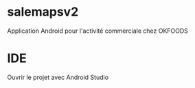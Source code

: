 # salemapsv2
Application Android pour l'activité commerciale chez OKFOODS

# IDE
Ouvrir le projet avec Android Studio
